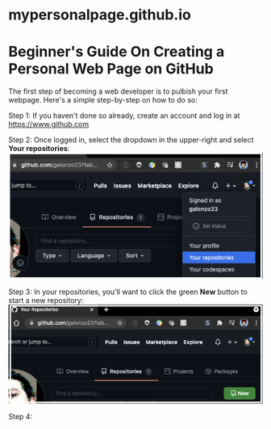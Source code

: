 # mypersonalpage.github.io
<h1>Beginner's Guide On Creating a Personal Web Page on GitHub</h1>

The first step of becoming a web developer is to pulbish your first webpage. Here's a simple step-by-step on how to do so:

Step 1: If you haven't done so already, create an account and log in at https://www.github.com

Step 2: Once logged in, select the dropdown in the upper-right and select <b>Your repositories</b>:
![](screens/screen01.png)

Step 3: In your repositories, you'll want to click the green <b>New</b> button to start a new repository:
![](screens/screen02.png)

Step 4: 
